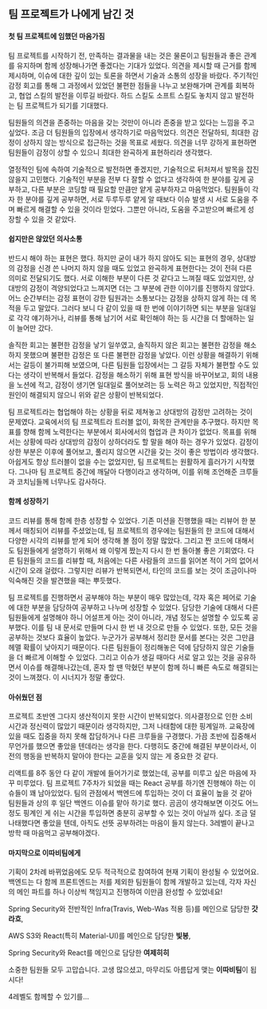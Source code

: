 ## 팀 프로젝트가 나에게 남긴 것

#### 첫 팀 프로젝트에 임했던 마음가짐

 팀 프로젝트를 시작하기 전, 만족하는 결과물을 내는 것은 물론이고 팀원들과 좋은 관계를 유지하며 함께 성장해나가면 좋겠다는 기대가 있었다. 의견을 제시할 때 근거를 함께 제시하며, 이슈에 대한 깊이 있는 토론을 하면서 기술과 소통의 성장을 바랐다. 주기적인 감정 회고를 통해 그 과정에서 있었던 불편한 점들을 나누고 보완해가며 관계를 회복하고, 협업 스킬의 발전을 이루길 바랐다. 하드 스킬도 소프트 스킬도 놓치지 않고 발전하는 팀 프로젝트가 되기를 기대했다.

 팀원들의 의견을 존중하는 마음을 갖는 것만이 아니라 존중을 받고 있다는 느낌을 주고 싶었다. 조금 더 팀원들의 입장에서 생각하기로 마음먹었다. 의견은 전달하되, 최대한 감정이 상하지 않는 방식으로 접근하는 것을 목표로 세웠다. 의견을 너무 강하게 표현하면 팀원들이 감정이 상할 수 있으니 최대한 완곡하게 표현하리라 생각했다.

 열정적인 팀에 속하여 기술적으로 발전하면 좋겠지만, 기술적으로 뒤처져서 발목을 잡진 않을지 고민했다. 기술적인 부분을 전부 다 잘할 수 없다고 생각하여 한 분야를 깊게 공부하고, 다른 부분은 코딩할 때 필요할 만큼만 얕게 공부하자고 마음먹었다. 팀원들이 각자 한 분야를 깊게 공부하면, 서로 두루두루 얕게 알 때보다 이슈 발생 시 서로 도움을 주며 빠르게 해결할 수 있을 것이라 믿었다. 그뿐만 아니라, 도움을 주고받으며 빠르게 성장할 수 있을 것 같았다.

#### 쉽지만은 않았던 의사소통

 반드시 해야 하는 표현은 했다. 하지만 굳이 내가 하지 않아도 되는 표현의 경우, 상대방의 감정을 신경 쓴 나머지 하지 않을 때도 있었고 완곡하게 표현한다는 것이 전혀 다른 의미로 전달되기도 했다. 서로 이해한 부분이 다른 것 같다고 느껴질 때도 있었지만, 상대방의 감정이 격양되었다고 느껴지면 더는 그 부분에 관한 이야기를 진행하지 않았다. 어느 순간부터는 감정 표현이 강한 팀원과는 소통보다는 감정을 상하지 않게 하는 데 목적을 두고 말았다. 그러다 보니 다 같이 있을 때 한 번에 이야기하면 되는 부분을 일대일로 각각 얘기하거나, 리뷰를 통해 남기어 서로 확인해야 하는 등 시간을 더 할애하는 일이 늘어만 갔다.

 솔직한 회고는 불편한 감정을 낳기 일쑤였고, 솔직하지 않은 회고는 불편한 감정을 해소하지 못했으며 불편한 감정은 또 다른 불편한 감정을 낳았다. 이런 상황을 해결하기 위해서는 갈등이 불가피해 보였으며, 다른 팀원들 입장에서는 그 갈등 자체가 불편할 수도 있다는 생각이 반복해서 들었다. 감정을 해소하기 위해 표현 방식을 바꾸어보고, 회의 내용을 노션에 적고, 감정이 생기면 일대일로 풀어보려는 등 노력은 하고 있었지만, 직접적인 원인이 해결되지 않으니 위와 같은 상황이 반복되었다.

 팀 프로젝트라는 협업해야 하는 상황을 뒤로 제쳐놓고 상대방의 감정만 고려하는 것이 문제였다. 교육에서의 팀 프로젝트라 트러블 없이, 화목한 관계만을 추구했다. 하지만 목표를 향해 함께 노력한다는 부분에서 회사에서의 협업과 큰 차이가 없었다. 목표를 위해서는 상황에 따라 상대방의 감정이 상하더라도 할 말을 해야 하는 경우가 있었다. 감정이 상한 부분은 이후에 풀어보고, 풀리지 않으면 시간을 갖는 것이 좋은 방법이라 생각했다. 아쉽게도 항상 트러블이 없을 수는 없었지만, 팀 프로젝트는 원활하게 흘러가기 시작했다. 그나마 팀 프로젝트 중간에 깨달아 다행이라고 생각하며, 이를 위해 조언해준 크루들과 코치님들께 너무나도 감사하다.

#### 함께 성장하기

 코드 리뷰를 통해 함께 한층 성장할 수 있었다. 기존 미션을 진행했을 때는 리뷰어 한 분께서 매칭되어 리뷰를 주셨었는데, 팀 프로젝트의 경우에는 팀원들의 한 코드에 대해서 다양한 시각의 리뷰를 받게 되어 생각해 볼 점이 정말 많았다. 그리고 짠 코드에 대해서도 팀원들에게 설명하기 위해서 왜 이렇게 짰는지 다시 한 번 돌아볼 좋은 기회였다. 다른 팀원들의 코드를 리뷰할 때, 처음에는 다른 사람들의 코드를 읽어본 적이 거의 없어서 시간이 오래 걸렸다. 그렇지만 리뷰가 반복되면서, 타인의 코드를 보는 것이 조금이나마 익숙해진 것을 발견했을 때는 뿌듯했다.

 팀 프로젝트를 진행하면서 공부해야 하는 부분이 매우 많았는데, 각자 혹은 페어로 기술에 대한 부분을 담당하여 공부하고 나누며 성장할 수 있었다. 담당한 기술에 대해서 다른 팀원들에게 설명해야 하니 어설프게 아는 것이 아니라, 개념 정도는 설명할 수 있도록 공부했다. 이를 팀 내 문서로 만들며 다시 한 번 내 것으로 만들 수 있었다. 또한, 모든 것을 공부하는 것보다 효율이 높았다. 누군가가 공부해서 정리한 문서를 본다는 것은 그만큼 헤맬 확률이 낮아지기 때문이다. 다른 팀원들이 정리해놓은 덕에 담당하지 않은 기술들을 더 빠르게 이해할 수 있었다. 그리고 이슈가 생길 때마다 서로 알고 있는 것을 공유하면서 이슈를 해결해나갔는데, 혼자 할 땐 막혔던 부분이 함께 하니 빠른 속도로 해결되는 것이 느껴졌다. 이 시너지가 정말 좋았다.


#### 아쉬웠던 점

 프로젝트 초반엔 그다지 생산적이지 못한 시간이 반복되었다. 의사결정으로 인한 소비 시간과 정신력이 많았기 때문이라 생각하지만, 그저 나태함에 대한 핑계일까. 교육장에 있을 때도 집중을 하지 못해 잡담하거나 다른 크루들을 구경했다. 가끔 초반에 집중해서 무언가를 했으면 좋았을 텐데라는 생각을 한다. 다행히도 중간에 해결된 부분이라서, 이전의 행동을 반복하지 말아야 한다는 교훈을 잊지 않는 게 중요한 것 같다.

 리액트를 8주 동안 다 같이 개발에 들어가기로 했었는데, 공부를 미루고 싶은 마음에 자꾸 미루었다. 팀 프로젝트 7주차가 되었을 때는 React 공부를 하기엔 진행해야 하는 이슈들이 꽤 남아있었다. 팀의 관점에서 백엔드에 투입하는 것이 더 효율이 높을 것 같아 팀원들과 상의 후 일단 백엔드 이슈를 맡아 하기로 했다. 곰곰이 생각해보면 이것도 어느 정도 핑계인 게 쉬는 시간을 투입하면 충분히 공부할 수 있는 것이 아닐까 싶다. 조금 덜 나태했다면 좋았을 텐데, 아직도 선뜻 공부하려는 마음이 들지 않는다. 3레벨이 끝나고 방학 때 마음먹고 공부해야겠다.

#### 마지막으로 이따비팀에게

 기획이 2차례 바뀌었음에도 모두 적극적으로 참여하여 현재 기획이 완성될 수 있었어요.
 백엔드는 다 함께 프론트엔드는 저를 제외한 팀원들이 함께 개발하고 있는데, 각자 자신의 메인 파트를 하나 이상씩 책임지고 진행하여 이만큼 완성할 수 있었네요!

 Spring Security와 전반적인 Infra(Travis, Web-Was 적용 등)를 메인으로 담당한 **갓라흐**,
 
 AWS S3와 React(특히 Material-UI)를 메인으로 담당한 **빛봉**,
 
 Spring Security와 React를 메인으로 담당한 **여제히히**

 소중한 팀원들 모두 고맙습니다. 고생 많으셨고, 마무리도 아름답게 맺는 **이따비팀**이 됩시다! 
 
 4레벨도 함께할 수 있기를…

